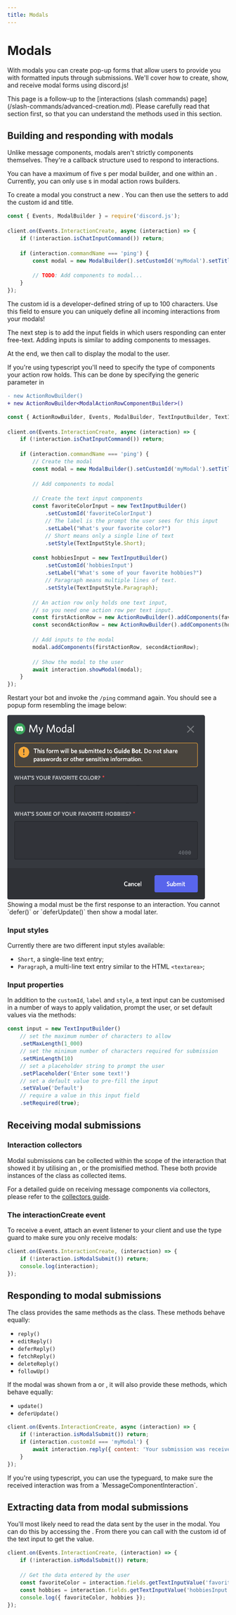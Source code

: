 ```yaml
---
title: Modals
---
```


# Modals

With modals you can create pop-up forms that allow users to provide you with formatted inputs through submissions. We'll cover how to create, show, and receive modal forms using discord.js!

<Callout title="Tip">
    This page is a follow-up to the [interactions (slash commands) page](/slash-commands/advanced-creation.md). Please carefully read that section first, so that you can understand the methods used in this section.
</Callout>

## Building and responding with modals

Unlike message components, modals aren't strictly components themselves. They're a callback structure used to respond to interactions.

<Callout title="Tip">
    You can have a maximum of five <DocsLink path="ActionRowBuilder:Class" />s per modal builder, and one <DocsLink path="TextInputBuilder:Class" /> within an <DocsLink path="ActionRowBuilder:Class" />. Currently, you can only use <DocsLink path="TextInputBuilder:Class" />s in modal action rows builders.
</Callout>

To create a modal you construct a new <DocsLink path="ModalBuilder:Class" />. You can then use the setters to add the custom id and title.

```js {1,7-13}
const { Events, ModalBuilder } = require('discord.js');

client.on(Events.InteractionCreate, async (interaction) => {
	if (!interaction.isChatInputCommand()) return;

	if (interaction.commandName === 'ping') {
		const modal = new ModalBuilder().setCustomId('myModal').setTitle('My Modal');

		// TODO: Add components to modal...
	}
});
```

<Callout title="Tip">
    The custom id is a developer-defined string of up to 100 characters. Use this field to ensure you can uniquely define all incoming interactions from your modals!
</Callout>

The next step is to add the input fields in which users responding can enter free-text. Adding inputs is similar to adding components to messages.

At the end, we then call <DocsLink path="ChatInputCommandInteraction:Class#showModal" type="method"/> to display the modal to the user.

<Callout title="Warning" type="warn">
If you're using typescript you'll need to specify the type of components your action row holds. This can be done by specifying the generic parameter in <DocsLink path="ActionRowBuilder:Class" />

```diff
- new ActionRowBuilder()
+ new ActionRowBuilder<ModalActionRowComponentBuilder>()
```

</Callout>

```js {1,12-34}
const { ActionRowBuilder, Events, ModalBuilder, TextInputBuilder, TextInputStyle } = require('discord.js');

client.on(Events.InteractionCreate, async (interaction) => {
	if (!interaction.isChatInputCommand()) return;

	if (interaction.commandName === 'ping') {
		// Create the modal
		const modal = new ModalBuilder().setCustomId('myModal').setTitle('My Modal');

		// Add components to modal

		// Create the text input components
		const favoriteColorInput = new TextInputBuilder()
			.setCustomId('favoriteColorInput')
			// The label is the prompt the user sees for this input
			.setLabel("What's your favorite color?")
			// Short means only a single line of text
			.setStyle(TextInputStyle.Short);

		const hobbiesInput = new TextInputBuilder()
			.setCustomId('hobbiesInput')
			.setLabel("What's some of your favorite hobbies?")
			// Paragraph means multiple lines of text.
			.setStyle(TextInputStyle.Paragraph);

		// An action row only holds one text input,
		// so you need one action row per text input.
		const firstActionRow = new ActionRowBuilder().addComponents(favoriteColorInput);
		const secondActionRow = new ActionRowBuilder().addComponents(hobbiesInput);

		// Add inputs to the modal
		modal.addComponents(firstActionRow, secondActionRow);

		// Show the modal to the user
		await interaction.showModal(modal);
	}
});
```

Restart your bot and invoke the `/ping` command again. You should see a popup form resembling the image below:

<img width=450 src="./images/modal-example.png">

<Callout title="Warning" type="warn">
    Showing a modal must be the first response to an interaction. You cannot `defer()` or `deferUpdate()` then show a modal later.
</Callout>

### Input styles

Currently there are two different input styles available:

- `Short`, a single-line text entry;
- `Paragraph`, a multi-line text entry similar to the HTML `<textarea>`;

### Input properties

In addition to the `customId`, `label` and `style`, a text input can be customised in a number of ways to apply validation, prompt the user, or set default values via the <DocsLink path="TextInputBuilder:Class" /> methods:

```js
const input = new TextInputBuilder()
	// set the maximum number of characters to allow
	.setMaxLength(1_000)
	// set the minimum number of characters required for submission
	.setMinLength(10)
	// set a placeholder string to prompt the user
	.setPlaceholder('Enter some text!')
	// set a default value to pre-fill the input
	.setValue('Default')
	// require a value in this input field
	.setRequired(true);
```

## Receiving modal submissions

### Interaction collectors

Modal submissions can be collected within the scope of the interaction that showed it by utilising an <DocsLink path="InteractionCollector:Class"/>, or the <DocsLink path="ChatInputCommandInteraction:Class#awaitModalSubmit" type="method"/> promisified method. These both provide instances of the <DocsLink path="ModalSubmitInteraction:Class"/> class as collected items.

For a detailed guide on receiving message components via collectors, please refer to the [collectors guide](/popular-topics/collectors.md#interaction-collectors).

### The interactionCreate event

To receive a <DocsLink path="ModalSubmitInteraction:Class"/> event, attach an <DocsLink path="Client:Class#interactionCreate"/> event listener to your client and use the <DocsLink path="BaseInteraction:Class#isModalSubmit" type="method"/> type guard to make sure you only receive modals:

```js {1,4}
client.on(Events.InteractionCreate, (interaction) => {
	if (!interaction.isModalSubmit()) return;
	console.log(interaction);
});
```

## Responding to modal submissions

The <DocsLink path="ModalSubmitInteraction:Class"/> class provides the same methods as the <DocsLink path="ChatInputCommandInteraction:Class"/> class. These methods behave equally:

- `reply()`
- `editReply()`
- `deferReply()`
- `fetchReply()`
- `deleteReply()`
- `followUp()`

If the modal was shown from a <DocsLink path="ButtonInteraction:Class"/> or <DocsLink path="StringSelectMenuInteraction:Class"/>, it will also provide these methods, which behave equally:

- `update()`
- `deferUpdate()`

```js {1,3-5}
client.on(Events.InteractionCreate, async (interaction) => {
	if (!interaction.isModalSubmit()) return;
	if (interaction.customId === 'myModal') {
		await interaction.reply({ content: 'Your submission was received successfully!' });
	}
});
```

<Callout title="Tip">
    If you're using typescript, you can use the <DocsLink path="ModalSubmitInteraction:Class#isFromMessage" type="method"/> typeguard, to make sure the received interaction was from a `MessageComponentInteraction`.
</Callout>

## Extracting data from modal submissions

You'll most likely need to read the data sent by the user in the modal. You can do this by accessing the <DocsLink path="ModalSubmitInteraction:Class#fields"/>. From there you can call <DocsLink path="ModalSubmitFields:Class#getTextInputValue" type="method"/> with the custom id of the text input to get the value.

```js {5-7}
client.on(Events.InteractionCreate, (interaction) => {
	if (!interaction.isModalSubmit()) return;

	// Get the data entered by the user
	const favoriteColor = interaction.fields.getTextInputValue('favoriteColorInput');
	const hobbies = interaction.fields.getTextInputValue('hobbiesInput');
	console.log({ favoriteColor, hobbies });
});
```
